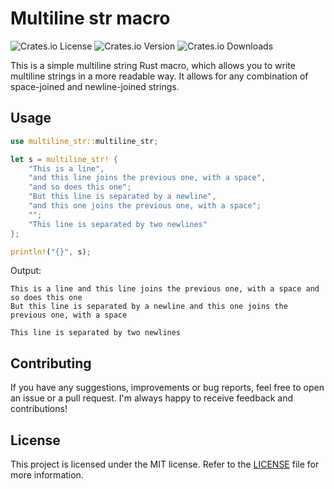 # Multiline str macro

![Crates.io License](https://img.shields.io/crates/l/multiline-str)
![Crates.io Version](https://img.shields.io/crates/v/multiline-str)
![Crates.io Downloads](https://img.shields.io/crates/d/multiline-str)

This is a simple multiline string Rust macro, which allows you to write multiline strings in a more
readable way. It allows for any combination of space-joined and newline-joined strings.

## Usage

```rust
use multiline_str::multiline_str;

let s = multiline_str! {
    "This is a line",
    "and this line joins the previous one, with a space",
    "and so does this one";
    "But this line is separated by a newline",
    "and this one joins the previous one, with a space";
    "";
    "This line is separated by two newlines"
};

println!("{}", s);
```

Output:

```text
This is a line and this line joins the previous one, with a space and so does this one
But this line is separated by a newline and this one joins the previous one, with a space

This line is separated by two newlines
```

## Contributing

If you have any suggestions, improvements or bug reports, feel free to open an issue or a pull
request. I'm always happy to receive feedback and contributions!

## License

This project is licensed under the MIT license. Refer to the [LICENSE](LICENSE) file for more
information.
